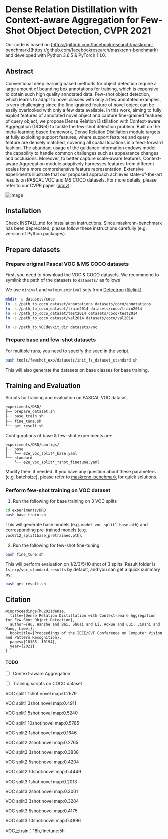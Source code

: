 # Dense Relation Distillation with Context-aware Aggregation for Few-Shot Object Detection, CVPR 2021

Our code is based on  [https://github.com/facebookresearch/maskrcnn-benchmark](https://github.com/facebookresearch/maskrcnn-benchmark) and developed with Python 3.6.5 & PyTorch 1.1.0.

## Abstract
Conventional deep learning based methods for object detection require a large amount of bounding box annotations
for training, which is expensive to obtain such high quality annotated data. Few-shot object detection, which learns
to adapt to novel classes with only a few annotated examples, is very challenging since the fine-grained feature of
novel object can be easily overlooked with only a few data
available. In this work, aiming to fully exploit features of
annotated novel object and capture fine-grained features of
query object, we propose Dense Relation Distillation with
Context-aware Aggregation (DCNet) to tackle the few-shot
detection problem. Built on the meta-learning based framework, Dense Relation Distillation module targets at fully exploiting support features, where support features and query
feature are densely matched, covering all spatial locations
in a feed-forward fashion. The abundant usage of the guidance information endows model the capability to handle
common challenges such as appearance changes and occlusions. Moreover, to better capture scale-aware features,
Context-aware Aggregation module adaptively harnesses
features from different scales for a more comprehensive feature representation. Extensive experiments illustrate that
our proposed approach achieves state-of-the-art results on
PASCAL VOC and MS COCO datasets. For more details, please refer to our CVPR paper ([arxiv](https://arxiv.org/pdf/2103.17115.pdf)). 


![image](https://github.com/hzhupku/DCNet/blob/main/tools/fewshot_exp/arch.PNG)

## Installation
Check INSTALL.md for installation instructions. Since maskrcnn-benchmark has been deprecated, please follow these instructions carefully (e.g. version of Python packages).

## Prepare datasets

### Prepare original Pascal VOC & MS COCO datasets
First, you need to download the VOC & COCO datasets.
We recommend to symlink the path of the datasets to `datasets/` as follows

We use `minival` and `valminusminival` sets from [Detectron](https://github.com/facebookresearch/Detectron/blob/master/detectron/datasets/data/README.md#coco-minival-annotations) ([filelink](https://dl.fbaipublicfiles.com/detectron/coco/coco_annotations_minival.tgz)).

```bash
mkdir -p datasets/coco
ln -s /path_to_coco_dataset/annotations datasets/coco/annotations
ln -s /path_to_coco_dataset/train2014 datasets/coco/train2014
ln -s /path_to_coco_dataset/test2014 datasets/coco/test2014
ln -s /path_to_coco_dataset/val2014 datasets/coco/val2014

ln -s /path_to_VOCdevkit_dir datasets/voc
```

### Prepare base and few-shot datasets
For multiple runs, you need to specify the seed in the script.
```bash
bash tools/fewshot_exp/datasets/init_fs_dataset_standard.sh
```
This will also generate the datasets on base classes for base training.

## Training and Evaluation
Scripts for training and evaluation on PASCAL VOC dataset.
```bash
experiments/DRD/
├── prepare_dataset.sh
├── base_train.sh
├── fine_tune.sh
└── get_result.sh
```

Configurations of base & few-shot experiments are:
```base
experiments/DRD/configs/
├── base
│   └── e2e_voc_split*_base.yaml
└── standard
    └── e2e_voc_split*_*shot_finetune.yaml
```
Modify them if needed. If you have any question about these parameters (e.g. batchsize), please refer to [maskrcnn-benchmark](https://github.com/facebookresearch/maskrcnn-benchmark) for quick solutions.

### Perform few-shot training on VOC dataset
1. Run the following for base training on 3 VOC splits
```bash
cd experiments/DRD
bash base_train.sh
```
This will generate base models (e.g. `model_voc_split1_base.pth`) and corresponding pre-trained models (e.g. `voc0712_split1base_pretrained.pth`).

2. Run the following for few-shot fine-tuning
```bash
bash fine_tune.sh
```
This will perform evaluation on 1/2/3/5/10 shot of 3 splits. 
Result folder is `fs_exp/voc_standard_results` by default, and you can get a quick summary by:
```bash
bash get_result.sh
```

## Citation
```
@inproceedings{hu2021dense,
  title={Dense Relation Distillation with Context-aware Aggregation for Few-Shot Object Detection},
  author={Hu, Hanzhe and Bai, Shuai and Li, Aoxue and Cui, Jinshi and Wang, Liwei},
  booktitle={Proceedings of the IEEE/CVF Conference on Computer Vision and Pattern Recognition},
  pages={10185--10194},
  year={2021}
}
```

#### TODO
- [ ] Context-aware Aggregation
- [ ] Training scripts on COCO dataset


VOC split1   1shot:novel map:0.2679

VOC split1   3shot:novel map:0.4911

VOC split1   5shot:novel map:0.5240

VOC split1  10shot:novel map:0.5785

VOC split2   1shot:novel map:0.1646

VOC split2   2shot:novel map:0.2765

VOC split2   3shot:novel map:0.3838

VOC split2   5shot:novel map:0.4204

VOC split2  10shot:novel map:0.4449

VOC split3   1shot:novel map:0.2013

VOC split3   2shot:novel map:0.3001

VOC split3   3shot:novel map:0.3284

VOC split3   5shot:novel map:0.4175

VOC split3  10shot:novel map:0.4896

VOC上train：18h,finetune:5h

